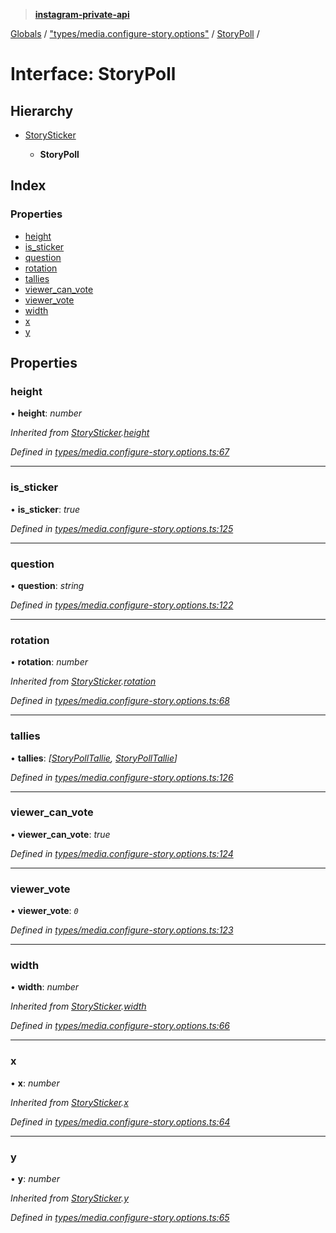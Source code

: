 > **[instagram-private-api](../README.md)**

[Globals](../globals.md) / ["types/media.configure-story.options"](../modules/_types_media_configure_story_options_.md) / [StoryPoll](_types_media_configure_story_options_.storypoll.md) /

# Interface: StoryPoll

## Hierarchy

* [StorySticker](_types_media_configure_story_options_.storysticker.md)

  * **StoryPoll**

## Index

### Properties

* [height](_types_media_configure_story_options_.storypoll.md#height)
* [is_sticker](_types_media_configure_story_options_.storypoll.md#is_sticker)
* [question](_types_media_configure_story_options_.storypoll.md#question)
* [rotation](_types_media_configure_story_options_.storypoll.md#rotation)
* [tallies](_types_media_configure_story_options_.storypoll.md#tallies)
* [viewer_can_vote](_types_media_configure_story_options_.storypoll.md#viewer_can_vote)
* [viewer_vote](_types_media_configure_story_options_.storypoll.md#viewer_vote)
* [width](_types_media_configure_story_options_.storypoll.md#width)
* [x](_types_media_configure_story_options_.storypoll.md#x)
* [y](_types_media_configure_story_options_.storypoll.md#y)

## Properties

###  height

• **height**: *number*

*Inherited from [StorySticker](_types_media_configure_story_options_.storysticker.md).[height](_types_media_configure_story_options_.storysticker.md#height)*

*Defined in [types/media.configure-story.options.ts:67](https://github.com/Nerixyz/instagram-private-api/blob/e5037ee/src/types/media.configure-story.options.ts#L67)*

___

###  is_sticker

• **is_sticker**: *true*

*Defined in [types/media.configure-story.options.ts:125](https://github.com/Nerixyz/instagram-private-api/blob/e5037ee/src/types/media.configure-story.options.ts#L125)*

___

###  question

• **question**: *string*

*Defined in [types/media.configure-story.options.ts:122](https://github.com/Nerixyz/instagram-private-api/blob/e5037ee/src/types/media.configure-story.options.ts#L122)*

___

###  rotation

• **rotation**: *number*

*Inherited from [StorySticker](_types_media_configure_story_options_.storysticker.md).[rotation](_types_media_configure_story_options_.storysticker.md#rotation)*

*Defined in [types/media.configure-story.options.ts:68](https://github.com/Nerixyz/instagram-private-api/blob/e5037ee/src/types/media.configure-story.options.ts#L68)*

___

###  tallies

• **tallies**: *[[StoryPollTallie](_types_media_configure_story_options_.storypolltallie.md), [StoryPollTallie](_types_media_configure_story_options_.storypolltallie.md)]*

*Defined in [types/media.configure-story.options.ts:126](https://github.com/Nerixyz/instagram-private-api/blob/e5037ee/src/types/media.configure-story.options.ts#L126)*

___

###  viewer_can_vote

• **viewer_can_vote**: *true*

*Defined in [types/media.configure-story.options.ts:124](https://github.com/Nerixyz/instagram-private-api/blob/e5037ee/src/types/media.configure-story.options.ts#L124)*

___

###  viewer_vote

• **viewer_vote**: *`0`*

*Defined in [types/media.configure-story.options.ts:123](https://github.com/Nerixyz/instagram-private-api/blob/e5037ee/src/types/media.configure-story.options.ts#L123)*

___

###  width

• **width**: *number*

*Inherited from [StorySticker](_types_media_configure_story_options_.storysticker.md).[width](_types_media_configure_story_options_.storysticker.md#width)*

*Defined in [types/media.configure-story.options.ts:66](https://github.com/Nerixyz/instagram-private-api/blob/e5037ee/src/types/media.configure-story.options.ts#L66)*

___

###  x

• **x**: *number*

*Inherited from [StorySticker](_types_media_configure_story_options_.storysticker.md).[x](_types_media_configure_story_options_.storysticker.md#x)*

*Defined in [types/media.configure-story.options.ts:64](https://github.com/Nerixyz/instagram-private-api/blob/e5037ee/src/types/media.configure-story.options.ts#L64)*

___

###  y

• **y**: *number*

*Inherited from [StorySticker](_types_media_configure_story_options_.storysticker.md).[y](_types_media_configure_story_options_.storysticker.md#y)*

*Defined in [types/media.configure-story.options.ts:65](https://github.com/Nerixyz/instagram-private-api/blob/e5037ee/src/types/media.configure-story.options.ts#L65)*